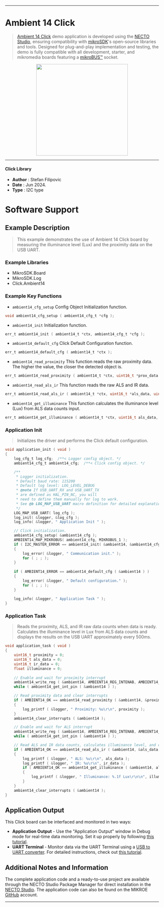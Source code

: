 
---
# Ambient 14 Click

> [Ambient 14 Click](https://www.mikroe.com/?pid_product=MIKROE-6255) demo application is developed using
the [NECTO Studio](https://www.mikroe.com/necto), ensuring compatibility with [mikroSDK](https://www.mikroe.com/mikrosdk)'s
open-source libraries and tools. Designed for plug-and-play implementation and testing, the demo is fully compatible with
all development, starter, and mikromedia boards featuring a [mikroBUS&trade;](https://www.mikroe.com/mikrobus) socket.

<p align="center">
  <img src="https://www.mikroe.com/?pid_product=MIKROE-6255&image=1" height=300px>
</p>

---

#### Click Library

- **Author**        : Stefan Filipovic
- **Date**          : Jun 2024.
- **Type**          : I2C type

# Software Support

## Example Description

> This example demonstrates the use of Ambient 14 Click board by measuring the illuminance level (Lux) and the proximity data on the USB UART.

### Example Libraries

- MikroSDK.Board
- MikroSDK.Log
- Click.Ambient14

### Example Key Functions

- `ambient14_cfg_setup` Config Object Initialization function.
```c
void ambient14_cfg_setup ( ambient14_cfg_t *cfg );
```

- `ambient14_init` Initialization function.
```c
err_t ambient14_init ( ambient14_t *ctx, ambient14_cfg_t *cfg );
```

- `ambient14_default_cfg` Click Default Configuration function.
```c
err_t ambient14_default_cfg ( ambient14_t *ctx );
```

- `ambient14_read_proximity` This function reads the raw proximity data. The higher the value, the closer the detected object is.
```c
err_t ambient14_read_proximity ( ambient14_t *ctx, uint16_t *prox_data );
```

- `ambient14_read_als_ir` This function reads the raw ALS and IR data.
```c
err_t ambient14_read_als_ir ( ambient14_t *ctx, uint16_t *als_data, uint16_t *ir_data );
```

- `ambient14_get_illuminance` This function calculates the illuminance level (Lux) from ALS data counts input.
```c
err_t ambient14_get_illuminance ( ambient14_t *ctx, uint16_t als_data, float *illuminance );
```

### Application Init

> Initializes the driver and performs the Click default configuration.

```c
void application_init ( void )
{
    log_cfg_t log_cfg;  /**< Logger config object. */
    ambient14_cfg_t ambient14_cfg;  /**< Click config object. */

    /** 
     * Logger initialization.
     * Default baud rate: 115200
     * Default log level: LOG_LEVEL_DEBUG
     * @note If USB_UART_RX and USB_UART_TX 
     * are defined as HAL_PIN_NC, you will 
     * need to define them manually for log to work. 
     * See @b LOG_MAP_USB_UART macro definition for detailed explanation.
     */
    LOG_MAP_USB_UART( log_cfg );
    log_init( &logger, &log_cfg );
    log_info( &logger, " Application Init " );

    // Click initialization.
    ambient14_cfg_setup( &ambient14_cfg );
    AMBIENT14_MAP_MIKROBUS( ambient14_cfg, MIKROBUS_1 );
    if ( I2C_MASTER_ERROR == ambient14_init( &ambient14, &ambient14_cfg ) ) 
    {
        log_error( &logger, " Communication init." );
        for ( ; ; );
    }
    
    if ( AMBIENT14_ERROR == ambient14_default_cfg ( &ambient14 ) )
    {
        log_error( &logger, " Default configuration." );
        for ( ; ; );
    }
    
    log_info( &logger, " Application Task " );
}
```

### Application Task

> Reads the proximity, ALS, and IR raw data counts when data is ready.
Calculates the illuminance level in Lux from ALS data counts and displays the results on the USB UART approximately every 500ms.

```c
void application_task ( void )
{
    uint16_t proximity = 0;
    uint16_t als_data = 0;
    uint16_t ir_data = 0;
    float illuminance = 0;
    
    // Enable and wait for proximity interrupt
    ambient14_write_reg ( &ambient14, AMBIENT14_REG_INTENAB, AMBIENT14_INTENAB_PIEN );
    while ( ambient14_get_int_pin ( &ambient14 ) );

    // Read proximity data and clear interrupts
    if ( AMBIENT14_OK == ambient14_read_proximity ( &ambient14, &proximity ) )
    {
        log_printf ( &logger, " Proximity: %u\r\n", proximity );
    }
    ambient14_clear_interrupts ( &ambient14 );

    // Enable and wait for ALS interrupt
    ambient14_write_reg ( &ambient14, AMBIENT14_REG_INTENAB, AMBIENT14_INTENAB_AIEN );
    while ( ambient14_get_int_pin ( &ambient14 ) );

    // Read ALS and IR data counts, calculates illuminance level, and clear interrupts
    if ( AMBIENT14_OK == ambient14_read_als_ir ( &ambient14, &als_data, &ir_data ) )
    {
        log_printf ( &logger, " ALS: %u\r\n", als_data );
        log_printf ( &logger, " IR: %u\r\n", ir_data );
        if ( AMBIENT14_OK == ambient14_get_illuminance ( &ambient14, als_data, &illuminance ) )
        {
            log_printf ( &logger, " Illuminance: %.1f Lux\r\n\n", illuminance );
        }
    }
    ambient14_clear_interrupts ( &ambient14 );
}
```

## Application Output

This Click board can be interfaced and monitored in two ways:
- **Application Output** - Use the "Application Output" window in Debug mode for real-time data monitoring.
Set it up properly by following [this tutorial](https://www.youtube.com/watch?v=ta5yyk1Woy4).
- **UART Terminal** - Monitor data via the UART Terminal using
a [USB to UART converter](https://www.mikroe.com/click/interface/usb?interface*=uart,uart). For detailed instructions,
check out [this tutorial](https://help.mikroe.com/necto/v2/Getting%20Started/Tools/UARTTerminalTool).

## Additional Notes and Information

The complete application code and a ready-to-use project are available through the NECTO Studio Package Manager for 
direct installation in the [NECTO Studio](https://www.mikroe.com/necto). The application code can also be found on
the MIKROE [GitHub](https://github.com/MikroElektronika/mikrosdk_click_v2) account.

---
